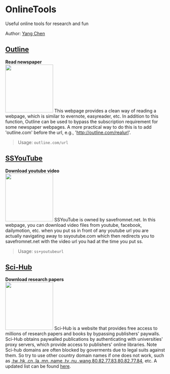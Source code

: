# OnlineTools
Useful online tools for research and fun

Author: [Yang Chen](yang.chen@uci.edu)

## [Outline](https://outline.com/)
**Read newspaper**  
<img src="https://cdn-images-1.medium.com/max/1600/1*oafGshjin98K3PjtPTeSsQ.png" width="150">
This webpage provides a clean way of reading a webpage, which is similar to evernote, easyreader, etc. In addition to this function, Outline can be used to bypass the subscription requirement for some newspaper webpages. A more practical way to do this is to add 'outline.com' before the url, e.g., 'http://outline.com/realurl'.
> Usage: ```outline.com/url```
  
## [SSYouTube](http://ssyoutube.com)
**Download youtube video**  
<img src="https://en.savefrom.net/img/android/arrow.png" width="150">
SSYouTube is owned by savefromnet.net. In this webpage, you can download video files from youtube, facebook, dailymotion, etc. when you put ss in front of any youtube url you are actually navigating away to ssyoutube.com which then redirects you to savefromnet.net with the video url you had at the time you put ss. 
> Usage: ```ss+youtubeurl```
  
## [Sci-Hub](https://sci-hub.tw/)
**Download research papers**  
<img src="https://s3.amazonaws.com/ArchiveImages/LJ/2016/08/scihub-300x300.png" width="150"> 
Sci-Hub is a website that provides free access to millions of research papers and books by bypassing publishers' paywalls. Sci-Hub obtains paywalled publications by authenticating with universities' proxy servers, which provide access to publishers' online libraries. Note Sci-hub domains are often blocked by goverments due to legal suits against them. So try to use other country domain names if one does not work, such as [.tw](https://sci-hub.tw),[.hk](https://sci-hub.hk),[.cn](https://sci-hub.cn),[.la](https://sci-hub.la),[.mn](https://sci-hub.mn),[.name](https://sci-hub.name),[.tv](https://sci-hub.tv),[.nu](https://sci-hub.nu),[.wang](https://sci-hub.wang),[80.82.77.83](https://80.82.77.83),[80.82.77.84](https://80.82.77.84), etc. A updated list can be found [here](https://www.reddit.com/r/scihub/comments/7ioo0m/working_scihub_domains_10122017/).

